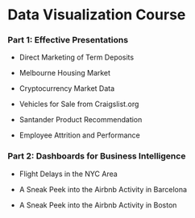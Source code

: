 # Data Visualization Course

### Part 1: Effective Presentations

* Direct Marketing of Term Deposits

* Melbourne Housing Market

* Cryptocurrency Market Data

* Vehicles for Sale from Craigslist.org

* Santander Product Recommendation

* Employee Attrition and Performance

### Part 2: Dashboards for Business Intelligence

* Flight Delays in the NYC Area

* A Sneak Peek into the Airbnb Activity in Barcelona

* A Sneak Peek into the Airbnb Activity in Boston

